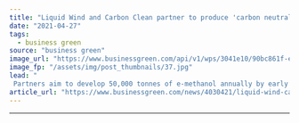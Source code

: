 ```yaml
---
title: "Liquid Wind and Carbon Clean partner to produce 'carbon neutral' shipping fuel"
date: "2021-04-27"
tags: 
  - business green
source: "business green"
image_url: "https://www.businessgreen.com/api/v1/wps/3041e10/90bc861f-ed56-47b1-9e08-b354f1f13501/3/Carbon-Clean-Facility-Visualisation-185x114.jpg"
image_fp: "/assets/img/post_thumbnails/37.jpg"
lead: "
 Partners aim to develop 50,000 tonnes of e-methanol annually by early 2024 at plant in Örnsköldsvik on the east coast of Sweden ..."
article_url: "https://www.businessgreen.com/news/4030421/liquid-wind-carbon-clean-partner-produce-carbon-neutral-shipping-fuel"
---
```


---
